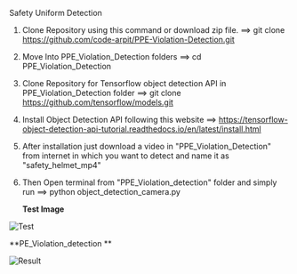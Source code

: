 Safety Uniform Detection

1) Clone Repository using this command or download zip file. 
   ==> git clone https://github.com/code-arpit/PPE-Violation-Detection.git

2) Move Into PPE_Violation_Detection folders
   ==> cd PPE_Violation_Detection

3) Clone Repository for Tensorflow object detection API in PPE_Violation_Detection folder 
   ==> git clone https://github.com/tensorflow/models.git

4) Install Object Detection API following this website
   ==> https://tensorflow-object-detection-api-tutorial.readthedocs.io/en/latest/install.html

5) After installation just download a video in "PPE_Violation_Detection" from internet in which you want to detect and name it as "safety_helmet_mp4"

6) Then Open terminal from "PPE_Violation_detection" folder and simply run 
   ==> python object_detection_camera.py 
   
   **Test Image**
   
  ![Test](https://user-images.githubusercontent.com/83284168/126197871-aed07a98-0974-432a-a848-72fcac91b0de.jpeg)
   
   **PE_Violation_detection **
   
   ![Result](https://user-images.githubusercontent.com/83284168/126197930-fb4b7d6b-b29d-4b00-accc-42f58668b5a1.jpeg)

